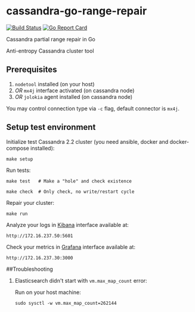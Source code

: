cassandra-go-range-repair
=========================
[![Build Status](https://travis-ci.org/melnikk/cagrr.svg?branch=master)](https://travis-ci.org/melnikk/cagrr)
[![Go Report Card](https://goreportcard.com/badge/github.com/melnikk/cagrr)](https://goreportcard.com/report/github.com/melnikk/cagrr)

Cassandra partial range repair in Go

Anti-entropy Cassandra cluster tool

Prerequisites
-------------
1. `nodetool` installed (on your host)
2. *OR* `mx4j` interface activated (on cassandra node)
3. *OR* `jolokia` agent installed (on cassandra node)

You may control connection type via `-c` flag, default connector is `mx4j`.

Setup test environment
----------------------

Initialize test Cassandra 2.2 cluster (you need ansible, docker and docker-compose installed):

```
make setup
```

Run tests:

```
make test   # Make a "hole" and check existence
```
```
make check  # Only check, no write/restart cycle
```

Repair your cluster:

```
make run
```

Analyze your logs in [Kibana](https://github.com/elastic/kibana) interface available at:
```
http://172.16.237.50:5601
```

Check your metrics in [Grafana](https://github.com/grafana/grafana) interface available at:
```
http://172.16.237.30:3000
```

##Troubleshooting


1. Elasticsearch didn't start with `vm.max_map_count` error:

	Run on your host machine:
	```
	sudo sysctl -w vm.max_map_count=262144
	```

